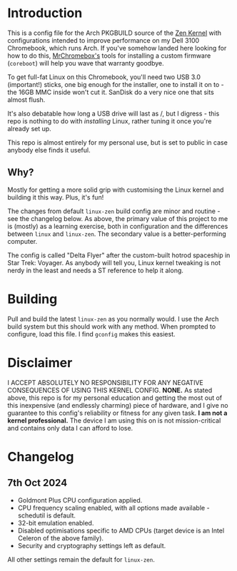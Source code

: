 # Introduction

This is a config file for the Arch PKGBUILD source of the [Zen Kernel](https://github.com/zen-kernel/zen-kernel) with configurations intended to improve performance on my Dell 3100 Chromebook, which runs Arch. If you've somehow landed here looking for how to do this, [MrChromebox's](https://docs.mrchromebox.tech/) tools for installing a custom firmware (`coreboot`) will help you wave that warranty goodbye.

To get full-fat Linux on this Chromebook, you'll need two USB 3.0 (important!) sticks, one big enough for the installer, one to install it on to - the 16GB MMC inside won't cut it. SanDisk do a very nice one that sits almost flush.

It's also debatable how long a USB drive will last as /, but I digress - this repo is nothing to do with *installing* Linux, rather tuning it once you're already set up.

This repo is almost entirely for my personal use, but is set to public in case anybody else finds it useful. 

## Why?

Mostly for getting a more solid grip with customising the Linux kernel and building it this way. Plus, it's fun!

The changes from default `linux-zen` build config are minor and routine - see the changelog below. As above, the primary value of this project to me is (mostly) as a learning exercise, both in configuration and the differences between `linux` and `linux-zen`. The secondary value is a better-performing computer.

The config is called "Delta Flyer" after the custom-built hotrod spaceship in Star Trek: Voyager. As anybody will tell you, Linux kernel tweaking is not nerdy in the least and needs a ST reference to help it along.

# Building

Pull and build the latest `linux-zen` as you normally would. I use the Arch build system but this should work with any method. When prompted to configure, load this file. I find `gconfig` makes this easiest.

# Disclaimer

I ACCEPT ABSOLUTELY NO RESPONSIBILITY FOR ANY NEGATIVE CONSEQUENCES OF USING THIS KERNEL CONFIG. **NONE.** As stated above, this repo is for my personal education and getting the most out of this inexpensive (and endlessly charming) piece of hardware, and I give no guarantee to this config's reliability or fitness for any given task. **I am not a kernel professional.** The device I am using this on is not mission-critical and contains only data I can afford to lose. 

# Changelog

## 7th Oct 2024

- Goldmont Plus CPU configuration applied.
- CPU frequency scaling enabled, with all options made available - schedutil is default.
- 32-bit emulation enabled.
- Disabled optimisations specific to AMD CPUs (target device is an Intel Celeron of the above family).
- Security and cryptography settings left as default.

All other settings remain the default for `linux-zen`.
